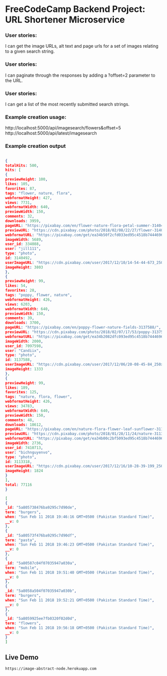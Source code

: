 # FreeCodeCamp Backend Project: URL Shortener Microservice

### User stories:
 I can get the image URLs, alt text and page urls for a set of images relating to a given search string.

### User stories:
 I can paginate through the responses by adding a ?offset=2 parameter to the URL.

### User stories:
 I can get a list of the most recently submitted search strings.


### Example creation usage:
http://localhost:5000/api/imagesearch/flowers&offset=5
http://localhost:5000/api/latest/imagesearch


### Example creation output

```json

{
totalHits: 500,
hits: [
{
previewHeight: 100,
likes: 105,
favorites: 87,
tags: "flower, nature, flora",
webformatHeight: 427,
views: 7731,
webformatWidth: 640,
previewWidth: 150,
comments: 32,
downloads: 3959,
pageURL: "https://pixabay.com/en/flower-nature-flora-petal-summer-3140492/",
previewURL: "https://cdn.pixabay.com/photo/2018/02/08/22/27/flower-3140492_150.jpg",
webformatURL: "https://pixabay.com/get/ea34b50f2cfd033ed95c4518b7444696e374e1d404b014409df3c779aeeab2_640.jpg",
imageWidth: 5689,
user_id: 334088,
user: "jill111",
type: "photo",
id: 3140492,
userImageURL: "https://cdn.pixabay.com/user/2017/12/10/14-54-44-673_250x250.jpg",
imageHeight: 3803
},
{
previewHeight: 99,
likes: 54,
favorites: 28,
tags: "poppy, flower, nature",
webformatHeight: 426,
views: 6203,
webformatWidth: 640,
previewWidth: 150,
comments: 39,
downloads: 3700,
pageURL: "https://pixabay.com/en/poppy-flower-nature-fields-3137588/",
previewURL: "https://cdn.pixabay.com/photo/2018/02/07/17/53/poppy-3137588_150.jpg",
webformatURL: "https://pixabay.com/get/ea34b2082dfc093ed95c4518b7444696e374e1d404b014409df3c779aeeab2_640.jpg",
imageWidth: 2000,
user_id: 7097598,
user: "Candiix",
type: "photo",
id: 3137588,
userImageURL: "https://cdn.pixabay.com/user/2017/12/06/20-08-45-84_250x250.jpg",
imageHeight: 1333
},
{
previewHeight: 99,
likes: 189,
favorites: 125,
tags: "nature, flora, flower",
webformatHeight: 426,
views: 34783,
webformatWidth: 640,
previewWidth: 150,
comments: 48,
downloads: 18612,
pageURL: "https://pixabay.com/en/nature-flora-flower-leaf-sunflower-3113318/",
previewURL: "https://cdn.pixabay.com/photo/2018/01/28/11/24/nature-3113318_150.jpg",
webformatURL: "https://pixabay.com/get/ea34b00c2bf5093ed95c4518b7444696e374e1d404b014409df3c779aeeab2_640.jpg",
imageWidth: 2736,
user_id: 7410713,
user: "bichnguyenvo",
type: "photo",
id: 3113318,
userImageURL: "https://cdn.pixabay.com/user/2017/12/16/10-28-39-199_250x250.jpg",
imageHeight: 1824
}
],
total: 77116
}

```




```json
[
{
_id: "5a805738476ba9295c7d90de",
term: "burgers",
when: "Sun Feb 11 2018 19:46:16 GMT+0500 (Pakistan Standard Time)",
__v: 0
},
{
_id: "5a80573f476ba9295c7d90df",
term: "pasta",
when: "Sun Feb 11 2018 19:46:23 GMT+0500 (Pakistan Standard Time)",
__v: 0
},
{
_id: "5a80587c04f07035947a030a",
term: "mobile",
when: "Sun Feb 11 2018 19:51:40 GMT+0500 (Pakistan Standard Time)",
__v: 0
},
{
_id: "5a8058a504f07035947a030b",
term: "burgers",
when: "Sun Feb 11 2018 19:52:21 GMT+0500 (Pakistan Standard Time)",
__v: 0
},
{
_id: "5a8059925ee7fb0320f02d0d",
term: "flowers",
when: "Sun Feb 11 2018 19:56:18 GMT+0500 (Pakistan Standard Time)",
__v: 0
}
]

```


## Live Demo

```url
https://image-abstract-node.herokuapp.com
```
